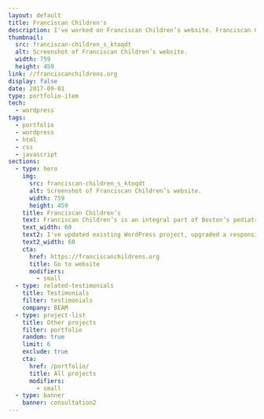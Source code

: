 ```yaml
---
layout: default
title: Franciscan Children's
description: I've worked on Franciscan Children’s website. Franciscan Children’s serve children and adolescents with complex medical, mental health and educational needs.
thumbnail:
  src: franciscan-children_s_ktoqdt
  alt: Screenshot of Franciscan Children’s website.
  width: 759
  height: 459
link: //franciscanchildrens.org
display: false
date: 2017-09-01
type: portfolio-item
tech:
  - wordpress
tags:
  - portfolio
  - wordpress
  - html
  - css
  - javascript
sections:
  - type: hero
    img:
      src: franciscan-children_s_ktoqdt
      alt: Screenshot of Franciscan Children’s website.
      width: 759
      height: 459
    title: Franciscan Children’s
    text: Franciscan Children’s is an integral part of Boston’s pediatric medical ecosystem, and they are serving children and adolescents with complex medical, mental health and educational needs.
    text_width: 60
    text2: I've updated existing WordPress project, upgraded a responsive navigation style, and updated a layout on several pages.
    text2_width: 60
    cta:
      href: https://franciscanchildrens.org
      title: Go to website
      modifiers:
        - small
  - type: related-testimonials
    title: Testimonials
    filter: testimonials
    company: BEAM
  - type: project-list
    title: Other projects
    filter: portfolio
    random: true
    limit: 6
    exclude: true
    cta:
      href: /portfolio/
      title: All projects
      modifiers:
        - small
  - type: banner
    banner: consultation2
---
```

